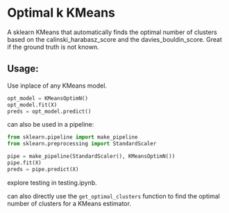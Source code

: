 # Optimal k KMeans
A sklearn KMeans that automatically finds the optimal number of clusters based on the calinski_harabasz_score and the davies_bouldin_score. Great if the ground truth is not known.


## Usage:
Use inplace of any KMeans model.
```py
opt_model = KMeansOptimN()
opt_model.fit(X)
preds = opt_model.predict()
```
can also be used in a pipeline:
```py
from sklearn.pipeline import make_pipeline
from sklearn.preprocessing import StandardScaler

pipe = make_pipeline(StandardScaler(), KMeansOptimN())
pipe.fit(X)
preds = pipe.predict(X)
```
explore testing in testing.ipynb.

can also directly use the `get_optimal_clusters` function to find the optimal number of clusters for a KMeans estimator. 